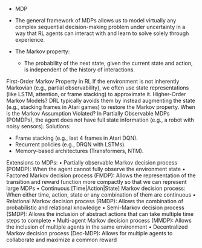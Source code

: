 <!--
1404-05-26
1404-06-26
Mohammad Kadkhodaei
-->

- MDP
- The general framework of MDPs allows us to model virtually any complex sequential decision-making problem under uncertainty in a way that RL agents can interact with and learn to solve solely through experience.

- The Markov property:
  - The probability of the next state, given the current state and action, is independent of the history of interactions.

First-Order Markov Property in RL If the environment is not inherently Markovian (e.g., partial observability), we often use state representations (like LSTM, attention, or frame stacking) to approximate it.
Higher-Order Markov Models? DRL typically avoids them by instead augmenting the state (e.g., stacking frames in Atari games) to restore the Markov property.
When is the Markov Assumption Violated? In Partially Observable MDPs (POMDPs), the agent does not have full state information (e.g., a robot with noisy sensors).
Solutions:
 - Frame stacking (e.g., last 4 frames in Atari DQN).
 - Recurrent policies (e.g., DRQN with LSTMs).
 - Memory-based architectures (Transformers, NTM).

Extensions to MDPs:
• Partially observable Markov decision process (POMDP): When the agent cannot fully observe the environment state
• Factored Markov decision process (FMDP): Allows the representation of the transition and reward function more compactly so that we can represent large MDPs
• Continuous [Time|Action|State] Markov decision process: When either time, action, state or any combination of them are continuous
• Relational Markov decision process (RMDP): Allows the combination of probabilistic and relational knowledge
• Semi-Markov decision process (SMDP): Allows the inclusion of abstract actions that can take multiple time steps to complete
• Multi-agent Markov decision process (MMDP): Allows the inclusion of multiple agents in the same environment
• Decentralized Markov decision process (Dec-MDP): Allows for multiple agents to collaborate and maximize a common reward
